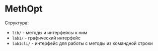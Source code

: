 # MethOpt
Структура:
- `lib/` - методы и интерфейсы к ним
- `lab1/` - графический интерфейс
- `lab1cli/` - интерфейс для работы с методы из командной строки
